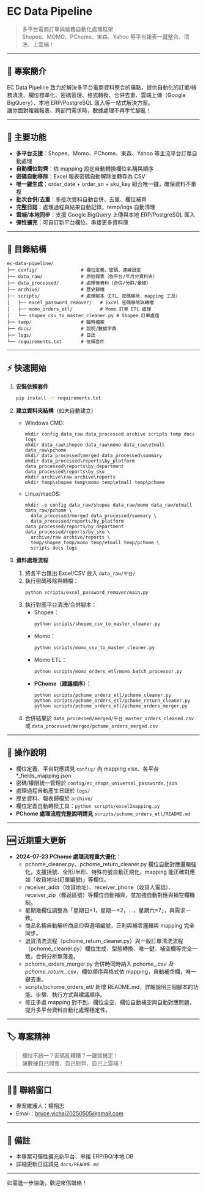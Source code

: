 # EC Data Pipeline

> 多平台電商訂單與帳務自動化處理框架  
> Shopee、MOMO、PChome、東森、Yahoo 等平台報表一鍵整合、清洗、上雲端！

---

## 🌟 專案簡介

EC Data Pipeline 致力於解決多平台電商資料整合的痛點，提供自動化的訂單/帳務清洗、欄位標準化、密碼管理、格式轉換、合併去重、雲端上傳（Google BigQuery）、本地 ERP/PostgreSQL 匯入等一站式解決方案。  
讓你面對複雜報表、跨部門需求時，數據處理不再手忙腳亂！

---

## 🚀 主要功能

- **多平台支援**：Shopee、Momo、PChome、東森、Yahoo 等主流平台訂單自動處理
- **自動欄位對齊**：依 mapping 設定自動轉換欄位名稱與順序
- **密碼自動移除**：Excel 報表密碼自動解除並轉存為 CSV
- **唯一鍵生成**：order_date + order_sn + sku_key 組合唯一鍵，確保資料不重複
- **批次合併/去重**：多批次資料自動合併、去重、欄位補齊
- **完整日誌**：處理過程與結果自動記錄，temp/logs 自動清理
- **雲端/本地同步**：支援 Google BigQuery 上傳與本地 ERP/PostgreSQL 匯入
- **彈性擴充**：可自訂新平台欄位、串接更多資料庫

---

## 📁 目錄結構

```
ec-data-pipeline/
├── config/                # 欄位定義、密碼、連線設定
├── data_raw/              # 原始報表（依平台/年月分資料夾）
├── data_processed/        # 處理後資料（合併/分群/彙總）
├── archive/               # 歷史歸檔
├── scripts/               # 處理腳本（ETL、密碼移除、mapping 工具）
│   ├── excel_password_remover/   # Excel 密碼移除與轉檔
│   ├── momo_orders_etl/          # Momo 訂單 ETL 處理
│   └── shopee_csv_to_master_cleaner.py # Shopee 訂單處理
├── temp/                  # 臨時檔案
├── docs/                  # 說明/數據字典
├── logs/                  # 日誌
└── requirements.txt       # 依賴套件
```

---

## ⚡ 快速開始

1. **安裝依賴套件**
   ```sh
   pip install -r requirements.txt
   ```

2. **建立資料夾結構**（如未自動建立）
   - Windows CMD:
     ```
     mkdir config data_raw data_processed archive scripts temp docs logs
     mkdir data_raw\shopee data_raw\momo data_raw\etmall data_raw\pchome
     mkdir data_processed\merged data_processed\summary
     mkdir data_processed\reports\by_platform data_processed\reports\by_department data_processed\reports\by_sku
     mkdir archive\raw archive\reports
     mkdir temp\shopee temp\momo temp\etmall temp\pchome
     ```
   - Linux/macOS:
     ```
     mkdir -p config data_raw/shopee data_raw/momo data_raw/etmall data_raw/pchome \
       data_processed/merged data_processed/summary \
       data_processed/reports/by_platform data_processed/reports/by_department data_processed/reports/by_sku \
       archive/raw archive/reports \
       temp/shopee temp/momo temp/etmall temp/pchome \
       scripts docs logs
     ```

3. **資料處理流程**
   1. 將各平台匯出 Excel/CSV 放入 `data_raw/平台/`
   2. 執行密碼移除與轉檔：
      ```
      python scripts/excel_password_remover/main.py
      ```
   3. 執行對應平台清洗/合併腳本：
      - Shopee：
        ```
        python scripts/shopee_csv_to_master_cleaner.py
        ```
      - Momo：
        ```
        python scripts/momo_csv_to_master_cleaner.py
        ```
      - Momo ETL：
        ```
        python scripts/momo_orders_etl/momo_batch_processor.py
        ```
      - **PChome（建議順序）：**
        ```
        python scripts/pchome_orders_etl/pchome_cleaner.py
        python scripts/pchome_orders_etl/pchome_return_cleaner.py
        python scripts/pchome_orders_etl/pchome_orders_merger.py
        ```
   4. 合併結果於 `data_processed/merged/平台_master_orders_cleaned.csv` 或 `data_processed/merged/pchome_orders_merged.csv`

---

## 📝 操作說明

- 欄位定義、平台對應請見 `config/` 內 mapping.xlsx、各平台 *_fields_mapping.json
- 密碼/權限統一管理於 `config/ec_shops_universal_passwords.json`
- 處理過程自動產生日誌於 `logs/`
- 歷史資料、報表歸檔於 `archive/`
- 欄位定義自動轉換工具：`python scripts/excel2mapping.py`
- **PChome 處理流程完整說明請見** `scripts/pchome_orders_etl/README.md`

---

## 🆕 近期重大更新

- **2024-07-23 PChome 處理流程重大優化：**
  - pchome_cleaner.py、pchome_return_cleaner.py 欄位自動對應邏輯強化，支援括號、全形/半形、特殊符號自動正規化，mapping 能正確對應如「收貨地址(訂單編號)」等欄位。
  - receiver_addr（收貨地址）、receiver_phone（收貨人電話）、receiver_zip（郵遞區號）等欄位自動補齊，並加強自動對應與補空欄機制。
  - 星期幾欄位調整為「星期日=1，星期一=2，...，星期六=7」，與需求一致。
  - 商品名稱自動解析商品ID與選項編號，正則與補零邏輯與 mapping 完全同步。
  - 退貨清洗流程（pchome_return_cleaner.py）與一般訂單清洗流程（pchome_cleaner.py）欄位生成、型態轉換、唯一鍵、補空欄等完全一致，合併分析無落差。
  - pchome_orders_merger.py 合併時同時納入 pchome_*.csv 及 pchome_return_*.csv，欄位順序與格式依 mapping，自動補空欄，唯一鍵去重。
  - scripts/pchome_orders_etl/ 新增 README.md，詳細說明三個腳本的功能、步驟、執行方式與建議順序。
  - 修正多處 mapping 對不到、欄位全空、欄位自動補空與自動對應問題，提升多平台資料自動化處理穩定性。

---

## 🏷️ 專案精神

> 欄位不統一？密碼亂糟糟？一鍵就搞定！  
> 讓數據自己開會、自己對齊、自己上雲端！

---

## 🙋‍♂️ 聯絡窗口

- 專案維護人：楊翔志  
- Email：bruce.yichai20250505@gmail.com

---

## 🔖 備註

- 本專案可彈性擴充新平台、串接 ERP/BQ/本地 DB
- 詳細更新日誌請見 `docs/README.md`

---

如需進一步協助，歡迎來信聯絡！